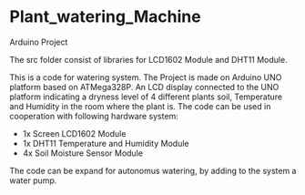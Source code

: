 # Plant_watering_Machine
Arduino Project

The src folder consist of libraries for LCD1602 Module and DHT11 Module.

This is a code for watering system.
The Project is made on Arduino UNO platform based on ATMega328P.
An LCD display connected to the UNO platform indicating a dryness level of 4 different plants soil, Temperature and Humidity in the room where the plant is.
The code can be used in cooperation with following hardware system:

- 1x Screen LCD1602 Module
- 1x DHT11 Temperature and Humidity Module
- 4x Soil Moisture Sensor Module

The code can be expand for autonomus watering, by adding to the system a water pump.

